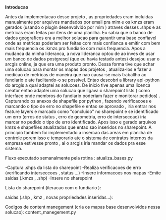 **Introducao**
  
  Antes da implementacao desse projeto , as propriedades eram incluidas manualmente por arquivos mandados por email pra mim e os kmzs eram gerados (usando o plugin desenvolvido por mim ) atraves desses .shps e as metricas eram feitas por itens de uma planilha. Eu sabia que o banco de dados geograficos era a melhor solucao para garantir uma base confiavel onde as metricas poderiam ser feitas com mais confianca e emitir com bem mais frequencia os .kmzs pro fundiario com mais frequencia.
  Apos a mudanca da minha lideranca, a nova lideranca optou de ao inves de usar um banco de dados postgresql (que eu havia testado antes) desejou usar o arcgis online, ja que era uma produto pronto. Dessa forma tive que achar uma solucao para montar os mapas dos projetos , atualiza-los e fazer a medicao de metricas de maneira que nao causa-se mais traballho ao fundiario e ate faciltando-o se possivel. Entao descobri a library api-python do arcgis a qual adaptei as solucoes. De inicio tive apenas uma licenca creator entao adaptei uma solucao que ligava o sharepoint lists ( como interface onde membros do fundiario poderiam fazer e monitorar pedidos) . Capturando os anexos de shapefile por python , fazendo verificacoes e marcando o tipo de erro no shapefile e entao se aprovado , iria entrar nos feature layers e marcado como "concluido" no sharepoint e se identificado um erro (erros de status , erro de geometria, erro de interseccao) iria marcar no pedido o tipo de erro identificado. Apos isso e gerado arquivos kmzs e shapefiles atualizados que entao sao inseridos no sharepoint. A principio tambem foi implementado a insercao das areas em planilha de controle porem isso e temporario ate o sistema de contratos internos da empresa estivesse pronto , ai o arcgis iria mandar os dados pra esse sistema. 

Fluxo executado semanalmente pela rotina : atualiza_bases.py

-Captura .shps da lista do sharepoint
-Realiza verificacoes de erro (verificando interseccoes , status ...)
-Insere informacoes nos mapas
-Emite saidas (.kmzs , .shp)
-Insere no sharepoint

Lista do sharepoint (iteracao com o fundiario ):

saidas (.shp ,.kmz , novas propriedades inseridas...):

Codigos de content manegement (cria os mapas base desenvolvidos nessa solucao): content_manegement.py 
